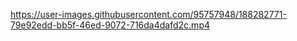 https://user-images.githubusercontent.com/95757948/188282771-79e92edd-bb5f-46ed-9072-716da4dafd2c.mp4
